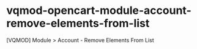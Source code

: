 # vqmod-opencart-module-account-remove-elements-from-list
[VQMOD] Module > Account - Remove Elements From List
